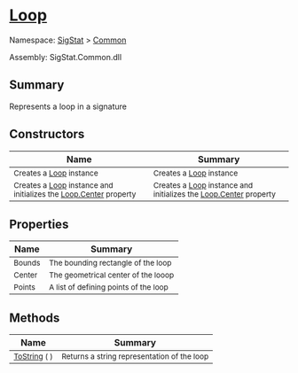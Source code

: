 # [Loop](./Loop.md)

Namespace: [SigStat]() > [Common](./README.md)

Assembly: SigStat.Common.dll

## Summary
Represents a loop in a signature

## Constructors

| Name | Summary | 
| --- | --- | 
| <sub>Creates a [Loop](https://github.com/hargitomi97/sigstat/blob/master/docs/md/SigStat/Common/Loop.md) instance</sub> | <sub>Creates a [Loop](https://github.com/hargitomi97/sigstat/blob/master/docs/md/SigStat/Common/Loop.md) instance</sub> | <br>
| <sub>Creates a [Loop](https://github.com/hargitomi97/sigstat/blob/master/docs/md/SigStat/Common/Loop.md) instance and initializes the [Loop.Center](https://github.com/hargitomi97/sigstat/blob/master/docs/md/SigStat/Common/Loop.md) property</sub> | <sub>Creates a [Loop](https://github.com/hargitomi97/sigstat/blob/master/docs/md/SigStat/Common/Loop.md) instance and initializes the [Loop.Center](https://github.com/hargitomi97/sigstat/blob/master/docs/md/SigStat/Common/Loop.md) property</sub> | <br>


## Properties

| Name | Summary | 
| --- | --- | 
| <sub>Bounds</sub> | <sub>The bounding rectangle of the loop</sub> | <br>
| <sub>Center</sub> | <sub>The geometrical center of the looop</sub> | <br>
| <sub>Points</sub> | <sub>A list of defining points of the loop</sub> | <br>


## Methods

| Name | Summary | 
| --- | --- | 
| <sub>[ToString](./Methods/Loop-100663342.md) (  )</sub> | <sub>Returns a string representation of the loop</sub> | <br>



